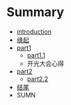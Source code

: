 # Summary

* [introduction](README.md)
* [缘起](source/begin.md)
* [part1](./source/part1/introduction)
   * [part1.1](./source/part1/一些基本介绍.md)
   * 开光大会心得
* [part2](./source/part2/introduction)
   * [part2.2](./source/part2/1.md)
* [结尾](./source/end.md)
* SUMN

